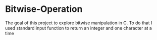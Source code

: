 # Bitwise-Operation
The goal of this project to explore bitwise manipulation in C. To do that I used standard input function to return an integer and one character at a time
